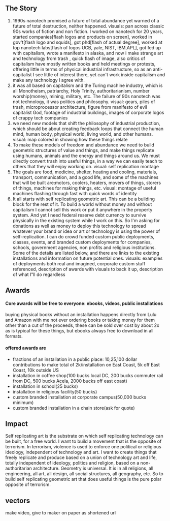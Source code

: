 ## The Story

1. 1990s nanotech promised a future of total abundance yet warned of a future of total destruction, neither happened. visuals: pan across classic 90s works of fiction and non fiction. I worked on nanotech for 20 years, started companies[flash logos and products on screen], worked in gov't[flash logo and squids], got phd[flash of actual degree], worked at top nanotech labs[flash of logos UCB, yale, NIST, IBM,APL], got fed up with capitalism, wrote a manifesto in alaska, and now i make strange art and technology from trash , quick flash of image, also critics of capitalism have mostly written books and held meetings or protests, offering little in terms of physical industrial infrastructure, so as an anti-capitalist I see little of interest there, yet can't work inside capitalism and make any technology I agree with.
2. it was all based on capitalism and the Turing machine industry, which is all Monotheism, patriarchy, Holy Trinity, authoritarianism, number worship(money), mining, military, etc. The failure of 90s nanotech was not technology, it was politics and philosophy.  visual: gears, piles of trash, microprocessor architecture, figure from manifesto of evil capitalist God, footage of industrial buildings, images of corporate logos of crappy tech companies
3. we need new models that shift the philosophy of industrial production, which should be about creating feedback loops that connect the human mind, human body, physical world, living world, and other humans. visual: map colored in showing how these things relate   
4. To make these models of freedom and abundance we need to build geometric structures of value and things, and make things replicate using humans, animals and the energy and things around us.  We must directly convert trash into useful things, in a way we can easily teach to others that they will enjoy working on. visual:  self replication montage 
5. The goals are food, medicine, shelter, heating and cooling, materials, transport, communication, and a good life, and some of the machines that will be built are:motors, coolers, heaters, movers of things, storers of things, machines for making things, etc. visual: montage of useful machines flashing through fast with quick words of identity
6. It all starts with self replicating geometric art.  This can be a building block for the rest of it.  To build a world without money and without capitalism I cannot sell this work or put it anywhere in the property system.  And yet I need federal reserve debt currency to survive physically in the existing system while I work on this.  So I'm asking for donations as well as money to deploy this technology to spread whatever your brand or idea or art or technology is using the power of self-replication.  I can do crowd funded custom public deployments, classes, events, and branded custom deployments for companies, schools, government agencies, non profits and religious institutions.  Some of the details are listed below, and there are links to the existing installations and information on future potential ones.  visuals: examples of deployments both real and imagined, corporate custom stuff referenced, description of awards with visuals to back it up, description of what I"ll do regardless


## Awards


#### Core awards will be free to everyone: ebooks, videos, public installations

buying physical books without an installation happens directly from Lulu and Amazon with me not ever ordering books or taking money for them other than a cut of the proceeds, these can be sold over cost by about 2x as is typical for these things, but ebooks always free to download in all formats.

#### offered awards are 
 - fractions of an installation in a public place: 10,25,100 dollar contributions to make total of 2k/installation on East Coast, 5k off East Coast, 10k outside US
 - installation in coffee shop(100 bucks local DC, 200 bucks commuter rail from DC, 500 bucks Acela, 2000 bucks off east coast)
 - installation in school(25 bucks)
 - installation in religious facility(50 bucks)
 - custom branded installation at corporate campus(50,000 bucks minimum)
 - custom branded installation in a chain store(ask for quote)
 
 
## Impact

Self replicating art is the substrate on which self replicating technology can be built, for a free world. I want to build a movement that is the opposite of terrorism.  In terrorism, violence is used to enforce one political or religious ideology, independent of technology and art.  I want to create things that freely replicate and produce based on a union of technology art and life, totally independent of ideology, politics and religion, based on a non-authoritarian architecture.  Geometry is universal.  It is in all religions, all engineering, all art, all design, all social structures, all geography, etc.  So to build self replicating geometric art that does useful things is the pure polar opposite of terrorism.  

## vectors

make video, give to maker on paper as shortened url